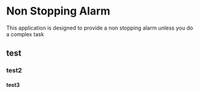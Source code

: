 #  Non Stopping Alarm
This application is designed to provide a non stopping alarm unless you do a complex task

## test
### test2
#### test3

